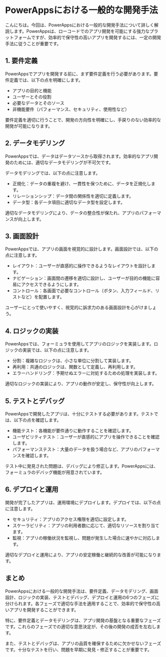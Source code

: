 # PowerAppsにおける一般的な開発手法

こんにちは。今回は、PowerAppsにおける一般的な開発手法について詳しく解説します。PowerAppsは、ローコードでのアプリ開発を可能にする強力なプラットフォームですが、効率的で保守性の高いアプリを開発するには、一定の開発手法に従うことが重要です。

## 1. 要件定義

PowerAppsでアプリを開発する前に、まず要件定義を行う必要があります。要件定義では、以下の点を明確にします。

- アプリの目的と機能
- ユーザーとその役割
- 必要なデータとそのソース
- 非機能要件（パフォーマンス、セキュリティ、使用性など）

要件定義を適切に行うことで、開発の方向性を明確にし、手戻りのない効率的な開発が可能になります。

## 2. データモデリング

PowerAppsでは、データはデータソースから取得されます。効率的なアプリ開発のためには、適切なデータモデリングが不可欠です。

データモデリングでは、以下の点に注意します。

- 正規化：データの重複を避け、一貫性を保つために、データを正規化します。
- リレーションシップ：データ間の関係性を適切に定義します。
- データ型：各データ項目に適切なデータ型を設定します。

適切なデータモデリングにより、データの整合性が保たれ、アプリのパフォーマンスが向上します。

## 3. 画面設計

PowerAppsでは、アプリの画面を視覚的に設計します。画面設計では、以下の点に注意します。

- レイアウト：ユーザーが直感的に操作できるようなレイアウトを設計します。
- ナビゲーション：画面間の遷移を適切に設計し、ユーザーが目的の機能に容易にアクセスできるようにします。
- コントロール：各画面で必要なコントロール（ボタン、入力フィールド、リストなど）を配置します。

ユーザーにとって使いやすく、視覚的に訴求力のある画面設計を心がけましょう。

## 4. ロジックの実装

PowerAppsでは、フォーミュラを使用してアプリのロジックを実装します。ロジックの実装では、以下の点に注意します。

- 分割：複雑なロジックは、小さな単位に分割して実装します。
- 再利用：共通のロジックは、関数として定義し、再利用します。
- エラーハンドリング：予期せぬエラーに対処するための処理を実装します。

適切なロジックの実装により、アプリの動作が安定し、保守性が向上します。

## 5. テストとデバッグ

PowerAppsで開発したアプリは、十分にテストする必要があります。テストでは、以下の点を確認します。

- 機能テスト：各機能が要件通りに動作することを確認します。
- ユーザビリティテスト：ユーザーが直感的にアプリを操作できることを確認します。
- パフォーマンステスト：大量のデータを扱う場合など、アプリのパフォーマンスを確認します。

テスト中に発見された問題は、デバッグにより修正します。PowerAppsには、フォーミュラのデバッグ機能が用意されています。

## 6. デプロイと運用

開発が完了したアプリは、運用環境にデプロイします。デプロイでは、以下の点に注意します。

- セキュリティ：アプリのアクセス権限を適切に設定します。
- スケーラビリティ：アプリの利用者数に応じて、適切なリソースを割り当てます。
- 監視：アプリの稼働状況を監視し、問題が発生した場合に速やかに対応します。

適切なデプロイと運用により、アプリの安定稼働と継続的な改善が可能になります。

## まとめ

PowerAppsにおける一般的な開発手法は、要件定義、データモデリング、画面設計、ロジックの実装、テストとデバッグ、デプロイと運用の6つのフェーズに分けられます。各フェーズで適切な手法を適用することで、効率的で保守性の高いアプリを開発することができます。

特に、要件定義とデータモデリングは、アプリ開発の基盤となる重要なフェーズです。これらのフェーズでの適切な意思決定が、その後の開発の成否を左右します。

また、テストとデバッグは、アプリの品質を確保するために欠かせないフェーズです。十分なテストを行い、問題を早期に発見・修正することが重要です。

